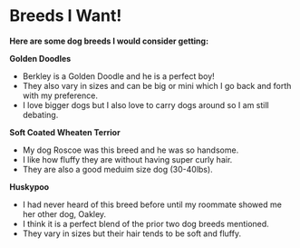 # Breeds I Want!

**Here are some dog breeds I would consider getting:**

**Golden Doodles**
* Berkley is a Golden Doodle and he is a perfect boy!
* They also vary in sizes and can be big or mini which I go back and forth with my preference. 
* I love bigger dogs but I also love to carry dogs around so I am still debating. 

**Soft Coated Wheaten Terrior**
* My dog Roscoe was this breed and he was so handsome.
* I like how fluffy they are without having super curly hair.
* They are also a good meduim size dog (30-40lbs).

**Huskypoo**
* I had never heard of this breed before until my roommate showed me her other dog, Oakley.
* I think it is a perfect blend of the prior two dog breeds mentioned.
* They vary in sizes but their hair tends to be soft and fluffy.
